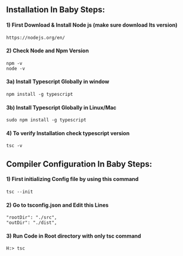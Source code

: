## Installation In Baby Steps:


#### 1) First Download & Install Node js (make sure download lts version)
    https://nodejs.org/en/

#### 2) Check Node and Npm Version
    npm -v
    node -v
    
#### 3a) Install Typescript Globally in window
    npm install -g typescript
    
#### 3b) Install Typescript Globally in Linux/Mac    
    sudo npm install -g typescript
    
#### 4) To verify Installation check typescript version 
    tsc -v
 



## Compiler Configuration In Baby Steps:


#### 1) First initializing Config file by using this  command 
    tsc --init

#### 2) Go to tsconfig.json and Edit this Lines 
    "rootDir": "./src",    
    "outDir": "./dist",  

#### 3) Run Code in Root directory with only tsc command
    H:> tsc 